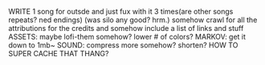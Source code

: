 WRITE 1 song for outsde and just fux with it 3 times(are other songs repeats? ned endings) (was silo any good? hrm.)
somehow crawl for all the attributions for the credits and somehow include a list of links and stuff 
ASSETS: maybe lofi-them somehow? lower # of colors?
MARKOV: get it down to 1mb~
SOUND: compress more somehow? shorten?
HOW TO SUPER CACHE THAT THANG?